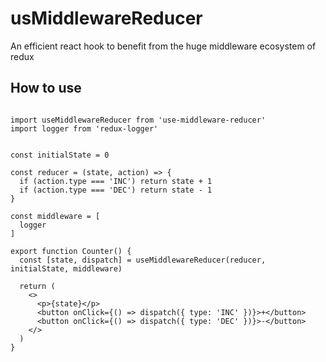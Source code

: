 # usMiddlewareReducer

An efficient react hook to benefit from the huge middleware ecosystem of redux

## How to use

```tsx

import useMiddlewareReducer from 'use-middleware-reducer'
import logger from 'redux-logger'


const initialState = 0

const reducer = (state, action) => {
  if (action.type === 'INC') return state + 1
  if (action.type === 'DEC') return state - 1
}

const middleware = [
  logger
]

export function Counter() {
  const [state, dispatch] = useMiddlewareReducer(reducer, initialState, middleware)

  return (
    <>
      <p>{state}</p>
      <button onClick={() => dispatch({ type: 'INC' })}>+</button>
      <button onClick={() => dispatch({ type: 'DEC' })}>-</button>
    </>
  )
}
```